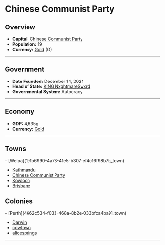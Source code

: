 <!--UNDEDITED FILE, remove this entire line if this file has been edited!-->
# <!--NAME-->Chinese Communist Party<!--NAME-->

## Overview

- **Capital:** <!--CAPITAL_LINK-->[Chinese Communist Party](c1e011b8-57c7-477f-8260-7fe57baee3aa_town)<!--CAPITAL_LINK-->
- **Population:** <!--POPULATION-->19<!--POPULATION-->
- **Currency:** <!--CURRENCY_LINK-->[Gold](Gold_currency)<!--CURRENCY_LINK--> (<!--CURRENCY_ABV-->G<!--CURRENCY_ABV-->)

---

## Government

- **Date Founded:** <!--FOUNDED-->December 14, 2024<!--FOUNDED-->
- **Head of State:** <!--LEADER_TITLE_LINK-->[KING NxghtmareSwxrd](NxghtmareSwxrd_user)<!--LEADER_TITLE_LINK-->
- **Governmental System:** <!--GOVERNMENT-->Autocracy<!--GOVERNMENT-->

---

## Economy

- **GDP:** <!--GDP-->4,635g<!--GDP-->
- **Currency:** <!--CURRENCY_LINK-->[Gold](Gold_currency)<!--CURRENCY_LINK-->

---

## Towns

<!--TOWNS-->- [Weipa](1e1b6990-4a73-41e5-b307-ef4c16f98b7b_town)
- [Kathmandu](788fa7ad-d44d-496f-856a-6f65991afa14_town)
- [Chinese Communist Party](c1e011b8-57c7-477f-8260-7fe57baee3aa_town)
- [Kowloon](19494718-3fbf-4834-ad2d-046cc083006e_town)
- [Brisbane](c5381724-cef5-4b74-8601-f83f370c8e85_town)<!--TOWNS-->

## Colonies

<!--COLONIES-->- [Perth](4662c534-f033-468a-8b2e-033bfca4ba91_town)
- [Darwin](52346612-1afb-42b1-9103-54bf568e019a_town)
- [cowtown](7f4e5d15-e827-4ade-8111-94d2724f8d3c_town)
- [alicesprings](761a8e2a-c148-4130-acd0-d09d06425c8a_town)<!--COLONIES-->

---